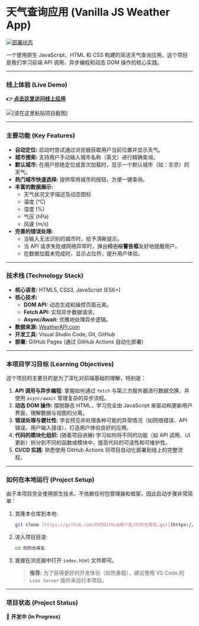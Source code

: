 # 天气查询应用 (Vanilla JS Weather App)

[![部署状态](https://img.shields.io/github/deployments/你的GitHub用户名/你的仓库名/github-pages?label=Deployment)](你的GitHubPages链接)

一个使用原生 JavaScript、HTML 和 CSS 构建的简洁天气查询应用。这个项目是我们学习前端 API 调用、异步编程和动态 DOM 操作的核心实践。

---

### 线上体验 (Live Demo)

**:point_right: [点击这里访问线上应用](你的GitHubPages链接)**

![[请在这里粘贴项目截图]]([截图链接])

---

### 主要功能 (Key Features)

* **自动定位:** 启动时尝试通过浏览器获取用户当前位置并显示天气。
* **城市搜索:** 支持用户手动输入城市名称（英文）进行精确查询。
* **默认城市:** 在用户拒绝定位或首次加载时，显示一个默认城市（如：东京）的天气。
* **热门城市快速选择:** 提供常用城市的按钮，方便一键查询。
* **丰富的数据展示:**
    * 天气状况文字描述及动态图标
    * 温度 (℃)
    * 湿度 (%)
    * 气压 (hPa)
    * 风速 (m/s)
* **完善的错误处理:**
    * 当输入无法识别的城市时，给予清晰提示。
    * 当 API 请求失败或网络异常时，弹出~~模态框~~**警告框**友好地提醒用户。
    * 在数据加载未完成时，显示占位符，提升用户体验。

---

### 技术栈 (Technology Stack)

* **核心语言:** HTML5, CSS3, JavaScript (ES6+)
* **核心技术:**
    * **DOM API:** 动态生成和操控页面元素。
    * **Fetch API:** 实现异步数据请求。
    * **Async/Await:** 优雅地处理异步逻辑。
* **数据来源:** [WeatherAPI.com](https://www.weatherapi.com/)
* **开发工具:** Visual Studio Code, Git, GitHub
* **部署:** GitHub Pages (通过 GitHub Actions 自动化部署)

---

### 本项目学习目标 (Learning Objectives)

这个项目的主要目的是为了深化对前端基础的理解，特别是：

1.  **API 调用与异步编程:** 掌握如何通过 `fetch` 与第三方服务器进行数据交换，并使用 `async/await` 管理复杂的异步流程。
2.  **动态 DOM 操作:** 摆脱静态 HTML，学习完全由 JavaScript 来驱动和更新用户界面，理解数据与视图的分离。
3.  **错误处理与健壮性:** 学会预见并处理各种可能的异常情况（如网络错误、API 错误、用户输入错误），打造用户体验良好的应用。
4.  **代码的模块化组织:** (随着项目进展) 学习如何将不同的功能（如 API 调用、UI 更新）拆分到不同的函数或模块中，提高代码的可读性和可维护性。
5.  **CI/CD 实践:** 熟悉使用 GitHub Actions 将项目自动化部署到线上的完整流程。

---

### 如何在本地运行 (Project Setup)

由于本项目完全使用原生技术，不依赖任何包管理器和框架，因此启动步骤非常简单：

1.  克隆本仓库到本地:
    ```bash
    git clone [https://github.com/你的GitHub用户名/你的仓库名.git](https://github.com/你的GitHub用户名/你的仓库名.git)
    ```
2.  进入项目目录:
    ```bash
    cd 你的仓库名
    ```
3.  直接在浏览器中打开 `index.html` 文件即可。
    > **推荐:** 为了获得更好的开发体验（如热重载），建议使用 VS Code 的 `Live Server` 插件来运行本项目。

---

### 项目状态 (Project Status)

:construction: **开发中 (In Progress)**